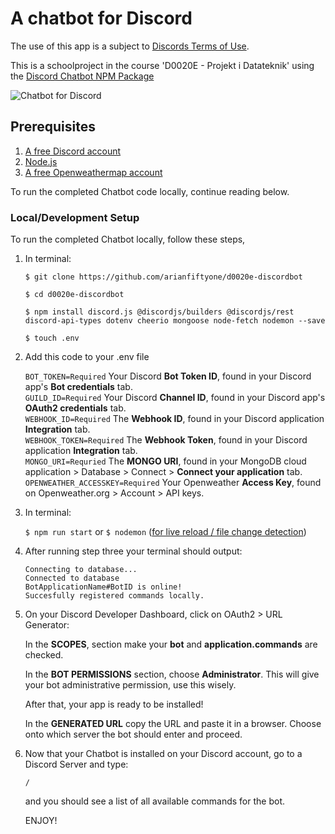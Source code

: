 # A chatbot for Discord

The use of this app is a subject to [Discords Terms of Use](https://discord.com/developers/docs/legal).

This is a schoolproject in the course 'D0020E - Projekt i Datateknik' using the [Discord Chatbot NPM Package](https://discord.js.org/#/)

![Chatbot for Discord]()

## Prerequisites
1. [A free Discord account](https://discord.com/developers)
3. [Node.js](https://nodejs.org/en/)
4. [A free Openweathermap account](https://openweathermap.org)


To run the completed Chatbot code locally, continue reading below.

### Local/Development Setup

To run the completed Chatbot locally, follow these steps,

1. In terminal:

   `$ git clone https://github.com/arianfiftyone/d0020e-discordbot`

   `$ cd d0020e-discordbot`

   `$ npm install discord.js @discordjs/builders @discordjs/rest discord-api-types dotenv cheerio mongoose node-fetch nodemon --save`

   `$ touch .env`
   
2. Add this code to your .env file

   `BOT_TOKEN=Required` Your Discord **Bot Token ID**, found in your Discord app's **Bot credentials** tab. <br />
   `GUILD_ID=Required` Your Discord **Channel ID**, found in your Discord app's **OAuth2 credentials** tab. <br />
   `WEBHOOK_ID=Required` The **Webhook ID**, found in your Discord application **Integration** tab. <br />
   `WEBHOOK_TOKEN=Required` The **Webhook Token**, found in your Discord application **Integration** tab. <br />
   `MONGO_URI=Requried` The **MONGO URI**, found in your MongoDB cloud application > Database > Connect > **Connect your application** tab. <br />
   `OPENWEATHER_ACCESSKEY=Required` Your Openweather **Access Key**, found on Openweather.org > Account > API keys. <br />
   
3. In terminal:

   `$ npm run start` or `$ nodemon` ([for live reload / file change detection](https://www.npmjs.com/package/nodemon))
  
4. After running step three your terminal should output:

   `Connecting to database...`<br />
   `Connected to database` <br />
   `BotApplicationName#BotID is online!`<br />
   `Succesfully registered commands locally.`<br />
  
5. On your Discord Developer Dashboard, click on OAuth2 > URL Generator:

   In the **SCOPES**, section make your **bot** and **application.commands** are checked. <br />
   
   In the **BOT PERMISSIONS** section, choose **Administrator**. This will give your bot administrative permission, use this wisely. 

   After that, your app is ready to be installed!
  
   In the **GENERATED URL** copy the URL and paste it in a browser. Choose onto which server the bot should enter and proceed.
     
6. Now that your Chatbot is installed on your Discord account, go to a Discord Server and type:

   `/`
   
   and you should see a list of all available commands for the bot.
   
   ENJOY!


